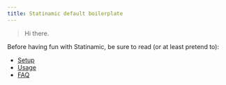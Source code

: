 ```yaml
---
title: Statinamic default boilerplate
---
```


> Hi there.

Before having fun with Statinamic, be sure to read (or at least pretend to):

* [Setup](http://moox.io/statinamic/docs/setup/)
* [Usage](http://moox.io/statinamic/docs/usage/)
* [FAQ](http://moox.io/statinamic/docs/faq/)

